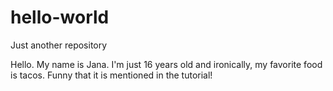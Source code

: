 # hello-world
Just another repository

Hello. My name is Jana. I'm just 16 years old and ironically, my favorite food is tacos. Funny that it is mentioned in the tutorial!
